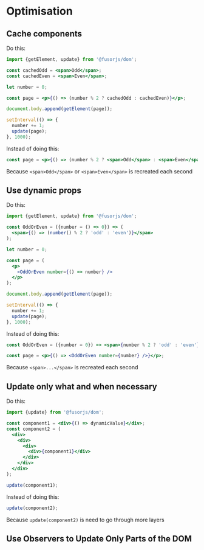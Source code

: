 # Optimisation

## Cache components

Do this:

```jsx
import {getElement, update} from '@fusorjs/dom';

const cachedOdd = <span>Odd</span>;
const cachedEven = <span>Even</span>;

let number = 0;

const page = <p>{() => (number % 2 ? cachedOdd : cachedEven)}</p>;

document.body.append(getElement(page));

setInterval(() => {
  number += 1;
  update(page);
}, 1000);
```

Instead of doing this:

```jsx
const page = <p>{() => (number % 2 ? <span>Odd</span> : <span>Even</span>)}</p>;
```

Because `<span>Odd</span>` or `<span>Even</span>` is recreated each second

## Use dynamic props

Do this:

```jsx
import {getElement, update} from '@fusorjs/dom';

const OddOrEven = ({number = () => 0}) => (
  <span>{() => (number() % 2 ? 'odd' : 'even')}</span>
);

let number = 0;

const page = (
  <p>
    <OddOrEven number={() => number} />
  </p>
);

document.body.append(getElement(page));

setInterval(() => {
  number += 1;
  update(page);
}, 1000);
```

Instead of doing this:

```jsx
const OddOrEven = ({number = 0}) => <span>{number % 2 ? 'odd' : 'even'}</span>;

const page = <p>{() => <OddOrEven number={number} />}</p>;
```

Because `<span>...</span>` is recreated each second

## Update only what and when necessary

Do this:

```jsx
import {update} from '@fusorjs/dom';

const component1 = <div>{() => dynamicValue}</div>;
const component2 = (
  <div>
    <div>
      <div>
        <div>{component1}</div>
      </div>
    </div>
  </div>
);

update(component1);
```

Instead of doing this:

```jsx
update(component2);
```

Because `update(component2)` is need to go through more layers

## Use Observers to Update Only Parts of the DOM
